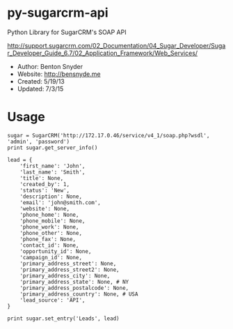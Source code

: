 py-sugarcrm-api
===============

Python Library for SugarCRM's SOAP API

  <http://support.sugarcrm.com/02_Documentation/04_Sugar_Developer/Sugar_Developer_Guide_6.7/02_Application_Framework/Web_Services/>

- Author: Benton Snyder
- Website: <http://bensnyde.me>
- Created: 5/19/13
- Updated: 7/3/15

Usage
=====
```
sugar = SugarCRM('http://172.17.0.46/service/v4_1/soap.php?wsdl', 'admin', 'password')
print sugar.get_server_info()

lead = {
    'first_name': 'John',
    'last_name': 'Smith',
    'title': None,
    'created_by': 1,
    'status': 'New',
    'description': None,
    'email': 'john@smith.com',
    'website': None,
    'phone_home': None,
    'phone_mobile': None,
    'phone_work': None,
    'phone_other': None,
    'phone_fax': None,
    'contact_id': None,
    'opportunity_id': None,
    'campaign_id': None,
    'primary_address_street': None,
    'primary_address_street2': None,
    'primary_address_city': None,
    'primary_address_state': None, # NY
    'primary_address_postalcode': None,
    'primary_address_country': None, # USA
    'lead_source': 'API',
}

print sugar.set_entry('Leads', lead)
```
